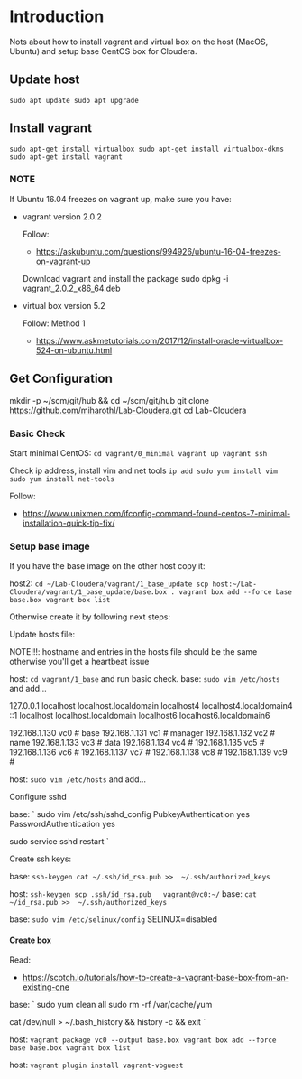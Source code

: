 # Introduction

Nots about how to install vagrant and virtual box on the host (MacOS, Ubuntu)
and setup base CentOS box for Cloudera.

## Update host
`
sudo apt update
sudo apt upgrade
`

## Install vagrant
`
sudo apt-get install virtualbox
sudo apt-get install virtualbox-dkms
sudo apt-get install vagrant
`

### NOTE

If Ubuntu 16.04 freezes on vagrant up, make sure you have:
* vagrant version 2.0.2
 
  Follow:
  * https://askubuntu.com/questions/994926/ubuntu-16-04-freezes-on-vagrant-up

  Download vagrant and install the package sudo dpkg -i vagrant_2.0.2_x86_64.deb

* virtual box version 5.2

  Follow: Method 1
  * https://www.askmetutorials.com/2017/12/install-oracle-virtualbox-524-on-ubuntu.html

## Get Configuration
mkdir -p ~/scm/git/hub && cd ~/scm/git/hub
git clone https://github.com/miharothl/Lab-Cloudera.git
cd Lab-Cloudera

### Basic Check

Start minimal CentOS:
`
cd vagrant/0_minimal
vagrant up
vagrant ssh
`

Check ip address, install vim and net tools
`
ip add
sudo yum install vim
sudo yum install net-tools
`

Follow:
* https://www.unixmen.com/ifconfig-command-found-centos-7-minimal-installation-quick-tip-fix/

### Setup base image

If you have the base image on the other host copy it:

host2:
`
cd ~/Lab-Cloudera/vagrant/1_base_update
scp host:~/Lab-Cloudera/vagrant/1_base_update/base.box .
vagrant box add --force base base.box
vagrant box list
`

Otherwise create it by following next steps:

Update hosts file:

NOTE!!!: hostname and entries in the hosts file should be the same otherwise
you'll get a heartbeat issue

host: `cd vagrant/1_base` and run basic check.
base: `sudo vim /etc/hosts` and add...


127.0.0.1   localhost localhost.localdomain localhost4 localhost4.localdomain4
::1         localhost localhost.localdomain localhost6 localhost6.localdomain6

192.168.1.130 vc0 # base
192.168.1.131 vc1 # manager
192.168.1.132 vc2 # name
192.168.1.133 vc3 # data
192.168.1.134 vc4 #
192.168.1.135 vc5 #
192.168.1.136 vc6 #
192.168.1.137 vc7 #
192.168.1.138 vc8 #
192.168.1.139 vc9 #

host: `sudo vim /etc/hosts` and add...

Configure sshd

base:
`
sudo vim /etc/ssh/sshd_config
PubkeyAuthentication yes
PasswordAuthentication yes

sudo service sshd restart
`

Create ssh keys:

base:
`
ssh-keygen
cat ~/.ssh/id_rsa.pub >>  ~/.ssh/authorized_keys
`

host:
`
ssh-keygen
scp .ssh/id_rsa.pub   vagrant@vc0:~/
`
base:
`
cat ~/id_rsa.pub >>  ~/.ssh/authorized_keys
`

base:
`
sudo vim /etc/selinux/config
`
SELINUX=disabled

#### Create box

Read:
* https://scotch.io/tutorials/how-to-create-a-vagrant-base-box-from-an-existing-one

base:
`
sudo yum clean all
sudo rm -rf /var/cache/yum

cat /dev/null > ~/.bash_history && history -c && exit
`

host:
`
vagrant package vc0 --output base.box
vagrant box add --force base base.box
vagrant box list
`

host:
`
vagrant plugin install vagrant-vbguest
`
